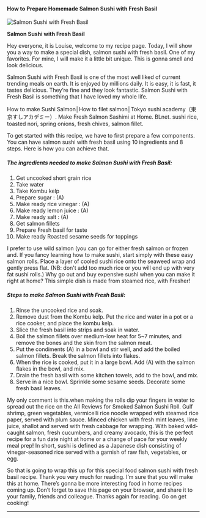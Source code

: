             

#### How to Prepare Homemade Salmon Sushi with Fresh Basil

![Salmon Sushi with Fresh Basil](https://img-global.cpcdn.com/recipes/dc2284dc1c3f7c88/751x532cq70/salmon-sushi-with-fresh-basil-recipe-main-photo.jpg)

**Salmon Sushi with Fresh Basil**

Hey everyone, it is Louise, welcome to my recipe page. Today, I will show you a way to make a special dish, salmon sushi with fresh basil. One of my favorites. For mine, I will make it a little bit unique. This is gonna smell and look delicious.

Salmon Sushi with Fresh Basil is one of the most well liked of current trending meals on earth. It is enjoyed by millions daily. It is easy, it is fast, it tastes delicious. They’re fine and they look fantastic. Salmon Sushi with Fresh Basil is something that I have loved my whole life.

How to make Sushi Salmon│How to filet salmon│Tokyo sushi academy（東京すしアカデミー）. Make Fresh Salmon Sashimi at Home. BLnet. sushi rice, toasted nori, spring onions, fresh chives, salmon fillet.

To get started with this recipe, we have to first prepare a few components. You can have salmon sushi with fresh basil using 10 ingredients and 8 steps. Here is how you can achieve that.

##### The ingredients needed to make Salmon Sushi with Fresh Basil:

1.  Get uncooked short grain rice
2.  Take water
3.  Take Kombu kelp
4.  Prepare sugar : (A)
5.  Make ready rice vinegar : (A)
6.  Make ready lemon juice : (A)
7.  Make ready salt : (A)
8.  Get salmon fillets
9.  Prepare Fresh basil for taste
10.  Make ready Roasted sesame seeds for toppings

I prefer to use wild salmon (you can go for either fresh salmon or frozen and. If you fancy learning how to make sushi, start simply with these easy salmon rolls. Place a layer of cooled sushi rice onto the seaweed wrap and gently press flat. (NB: don't add too much rice or you will end up with very fat sushi rolls.) Why go out and buy expensive sushi when you can make it right at home? This simple dish is made from steamed rice, with Fresher!

##### Steps to make Salmon Sushi with Fresh Basil:

1.  Rinse the uncooked rice and soak.
2.  Remove dust from the Kombu kelp. Put the rice and water in a pot or a rice cooker, and place the kombu kelp.
3.  Slice the fresh basil into strips and soak in water.
4.  Boil the salmon fillets over medium-low heat for 5~7 minutes, and remove the bones and the skin from the salmon meat.
5.  Put the condiments (A) in a bowl and stir well, and add the boiled salmon fillets. Break the salmon fillets into flakes.
6.  When the rice is cooked, put it in a large bowl. Add (A) with the salmon flakes in the bowl, and mix.
7.  Drain the fresh basil with some kitchen towels, add to the bowl, and mix.
8.  Serve in a nice bowl. Sprinkle some sesame seeds. Decorate some fresh basil leaves.

My only comment is this.when making the rolls dip your fingers in water to spread out the rice on the All Reviews for Smoked Salmon Sushi Roll. Gulf shrimp, green vegetables, vermicelli rice noodle wrapped with steamed rice paper, served with plum sauce. Minced chicken with fresh mint leaves, lime juice, shallot and served with fresh cabbage for wrapping. With baked wild-caught salmon, fresh cucumbers, and creamy avocado, this is the perfect recipe for a fun date night at home or a change of pace for your weekly meal prep! In short, sushi is defined as a Japanese dish consisting of vinegar-seasoned rice served with a garnish of raw fish, vegetables, or egg.

So that is going to wrap this up for this special food salmon sushi with fresh basil recipe. Thank you very much for reading. I’m sure that you will make this at home. There’s gonna be more interesting food in home recipes coming up. Don’t forget to save this page on your browser, and share it to your family, friends and colleague. Thanks again for reading. Go on get cooking!

* * *